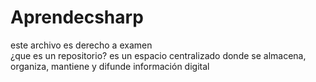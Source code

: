 # Aprendecsharp
este archivo es derecho a examen  
¿que es un repositorio?
es un espacio centralizado donde se almacena, organiza, mantiene y difunde información digital
